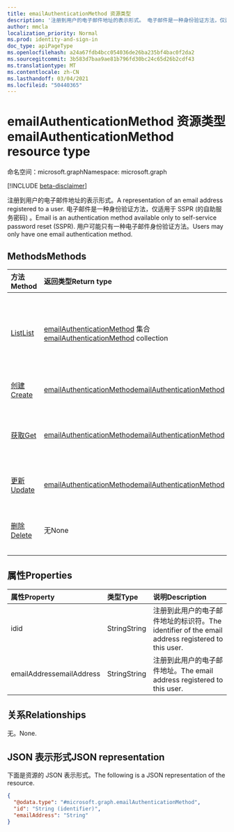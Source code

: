 ```yaml
---
title: emailAuthenticationMethod 资源类型
description: '注册到用户的电子邮件地址的表示形式。 电子邮件是一种身份验证方法，仅适用于 SSPR (的自助服务密码) '
author: mmcla
localization_priority: Normal
ms.prod: identity-and-sign-in
doc_type: apiPageType
ms.openlocfilehash: a24a67fdb4bcc054036de26ba235bf4bac0f2da2
ms.sourcegitcommit: 3b583d7baa9ae81b796fd30bc24c65d26b2cdf43
ms.translationtype: MT
ms.contentlocale: zh-CN
ms.lasthandoff: 03/04/2021
ms.locfileid: "50440365"
---
```

# <a name="emailauthenticationmethod-resource-type"></a><span data-ttu-id="ea63d-104">emailAuthenticationMethod 资源类型</span><span class="sxs-lookup"><span data-stu-id="ea63d-104">emailAuthenticationMethod resource type</span></span>

<span data-ttu-id="ea63d-105">命名空间：microsoft.graph</span><span class="sxs-lookup"><span data-stu-id="ea63d-105">Namespace: microsoft.graph</span></span>

[!INCLUDE [beta-disclaimer](../../includes/beta-disclaimer.md)]

<span data-ttu-id="ea63d-106">注册到用户的电子邮件地址的表示形式。</span><span class="sxs-lookup"><span data-stu-id="ea63d-106">A representation of an email address registered to a user.</span></span> <span data-ttu-id="ea63d-107">电子邮件是一种身份验证方法，仅适用于 SSPR (的自助服务密码) 。</span><span class="sxs-lookup"><span data-stu-id="ea63d-107">Email is an authentication method available only to self-service password reset (SSPR).</span></span> <span data-ttu-id="ea63d-108">用户可能只有一种电子邮件身份验证方法。</span><span class="sxs-lookup"><span data-stu-id="ea63d-108">Users may only have one email authentication method.</span></span>


## <a name="methods"></a><span data-ttu-id="ea63d-109">Methods</span><span class="sxs-lookup"><span data-stu-id="ea63d-109">Methods</span></span>
|<span data-ttu-id="ea63d-110">方法</span><span class="sxs-lookup"><span data-stu-id="ea63d-110">Method</span></span>|<span data-ttu-id="ea63d-111">返回类型</span><span class="sxs-lookup"><span data-stu-id="ea63d-111">Return type</span></span>|<span data-ttu-id="ea63d-112">Description</span><span class="sxs-lookup"><span data-stu-id="ea63d-112">Description</span></span>|
|:---|:---|:---|
|[<span data-ttu-id="ea63d-113">List</span><span class="sxs-lookup"><span data-stu-id="ea63d-113">List</span></span>](../api/emailauthenticationmethod-list.md)|<span data-ttu-id="ea63d-114">[emailAuthenticationMethod](../resources/emailauthenticationmethod.md) 集合</span><span class="sxs-lookup"><span data-stu-id="ea63d-114">[emailAuthenticationMethod](../resources/emailauthenticationmethod.md) collection</span></span>|<span data-ttu-id="ea63d-115">检索用户的电子邮件AuthenticationMethods 的列表。</span><span class="sxs-lookup"><span data-stu-id="ea63d-115">Retrieve a list of a user's emailAuthenticationMethods.</span></span> <span data-ttu-id="ea63d-116">用户可能只有一种电子邮件身份验证方法。</span><span class="sxs-lookup"><span data-stu-id="ea63d-116">Users may only have one email authentication method.</span></span>|
|[<span data-ttu-id="ea63d-117">创建</span><span class="sxs-lookup"><span data-stu-id="ea63d-117">Create</span></span>](../api/emailauthenticationmethod-post.md)|[<span data-ttu-id="ea63d-118">emailAuthenticationMethod</span><span class="sxs-lookup"><span data-stu-id="ea63d-118">emailAuthenticationMethod</span></span>](../resources/emailauthenticationmethod.md)|<span data-ttu-id="ea63d-119">创建用户的电子邮件Methods 对象。</span><span class="sxs-lookup"><span data-stu-id="ea63d-119">Create a user's emailMethods object.</span></span>|
|[<span data-ttu-id="ea63d-120">获取</span><span class="sxs-lookup"><span data-stu-id="ea63d-120">Get</span></span>](../api/emailauthenticationmethod-get.md)|[<span data-ttu-id="ea63d-121">emailAuthenticationMethod</span><span class="sxs-lookup"><span data-stu-id="ea63d-121">emailAuthenticationMethod</span></span>](../resources/emailauthenticationmethod.md)|<span data-ttu-id="ea63d-122">检索用户 emailAuthenticationMethod 对象的属性。</span><span class="sxs-lookup"><span data-stu-id="ea63d-122">Retrieve the properties  of the user's emailAuthenticationMethod object.</span></span>|
|[<span data-ttu-id="ea63d-123">更新</span><span class="sxs-lookup"><span data-stu-id="ea63d-123">Update</span></span>](../api/emailauthenticationmethod-update.md)|[<span data-ttu-id="ea63d-124">emailAuthenticationMethod</span><span class="sxs-lookup"><span data-stu-id="ea63d-124">emailAuthenticationMethod</span></span>](../resources/emailauthenticationmethod.md)|<span data-ttu-id="ea63d-125">更新用户 emailMethods 对象的属性。</span><span class="sxs-lookup"><span data-stu-id="ea63d-125">Update the properties of a user's emailMethods object.</span></span>|
|[<span data-ttu-id="ea63d-126">删除</span><span class="sxs-lookup"><span data-stu-id="ea63d-126">Delete</span></span>](../api/emailauthenticationmethod-delete.md)|<span data-ttu-id="ea63d-127">无</span><span class="sxs-lookup"><span data-stu-id="ea63d-127">None</span></span>|<span data-ttu-id="ea63d-128">删除用户的电子邮件AuthenticationMethod 对象。</span><span class="sxs-lookup"><span data-stu-id="ea63d-128">Delete a user's emailAuthenticationMethod object.</span></span>|


## <a name="properties"></a><span data-ttu-id="ea63d-129">属性</span><span class="sxs-lookup"><span data-stu-id="ea63d-129">Properties</span></span>
|<span data-ttu-id="ea63d-130">属性</span><span class="sxs-lookup"><span data-stu-id="ea63d-130">Property</span></span>|<span data-ttu-id="ea63d-131">类型</span><span class="sxs-lookup"><span data-stu-id="ea63d-131">Type</span></span>|<span data-ttu-id="ea63d-132">说明</span><span class="sxs-lookup"><span data-stu-id="ea63d-132">Description</span></span>|
|:---|:---|:---|
|<span data-ttu-id="ea63d-133">id</span><span class="sxs-lookup"><span data-stu-id="ea63d-133">id</span></span>|<span data-ttu-id="ea63d-134">String</span><span class="sxs-lookup"><span data-stu-id="ea63d-134">String</span></span>|<span data-ttu-id="ea63d-135">注册到此用户的电子邮件地址的标识符。</span><span class="sxs-lookup"><span data-stu-id="ea63d-135">The identifier of the email address registered to this user.</span></span>|
|<span data-ttu-id="ea63d-136">emailAddress</span><span class="sxs-lookup"><span data-stu-id="ea63d-136">emailAddress</span></span>|<span data-ttu-id="ea63d-137">String</span><span class="sxs-lookup"><span data-stu-id="ea63d-137">String</span></span>|<span data-ttu-id="ea63d-138">注册到此用户的电子邮件地址。</span><span class="sxs-lookup"><span data-stu-id="ea63d-138">The email address registered to this user.</span></span>|

## <a name="relationships"></a><span data-ttu-id="ea63d-139">关系</span><span class="sxs-lookup"><span data-stu-id="ea63d-139">Relationships</span></span>
<span data-ttu-id="ea63d-140">无。</span><span class="sxs-lookup"><span data-stu-id="ea63d-140">None.</span></span>

## <a name="json-representation"></a><span data-ttu-id="ea63d-141">JSON 表示形式</span><span class="sxs-lookup"><span data-stu-id="ea63d-141">JSON representation</span></span>
<span data-ttu-id="ea63d-142">下面是资源的 JSON 表示形式。</span><span class="sxs-lookup"><span data-stu-id="ea63d-142">The following is a JSON representation of the resource.</span></span>
<!-- {
  "blockType": "resource",
  "keyProperty": "id",
  "@odata.type": "microsoft.graph.emailAuthenticationMethod",
  "baseType": "microsoft.graph.authenticationMethod",
  "openType": false
}
-->
``` json
{
  "@odata.type": "#microsoft.graph.emailAuthenticationMethod",
  "id": "String (identifier)",
  "emailAddress": "String"
}
```


